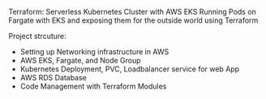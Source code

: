 Terraform: Serverless Kubernetes Cluster with AWS EKS
Running Pods on Fargate with EKS and exposing them for the outside world using Terraform

Project strcuture:

- Setting up Networking infrastructure in AWS
- AWS EKS, Fargate, and Node Group
- Kubernetes Deployment, PVC, Loadbalancer service for web App
- AWS RDS Database
- Code Management with Terraform Modules

